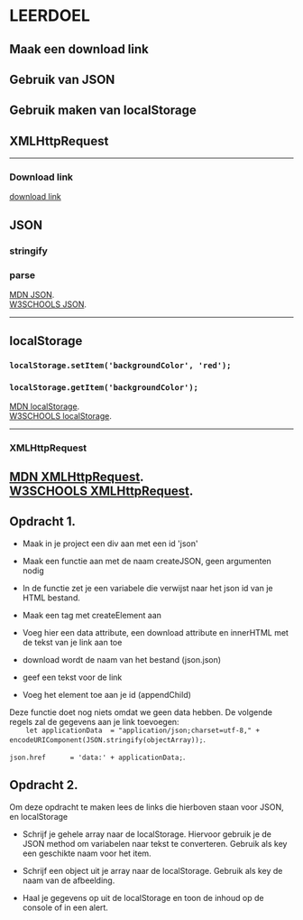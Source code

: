# LEERDOEL
## Maak een download link
## Gebruik van JSON
## Gebruik maken van localStorage
## XMLHttpRequest
---   


### Download link
[download link](https://www.w3schools.com/howto/howto_html_download_link.asp)

## JSON
### stringify
### parse
[MDN JSON](https://developer.mozilla.org/en-US/docs/Web/JavaScript/Reference/Global_Objects/JSON/stringify).  
 [W3SCHOOLS JSON](https://www.w3schools.com/js/js_json_stringify.asp).  
 
---   

## localStorage
### `localStorage.setItem('backgroundColor', 'red');`  
### `localStorage.getItem('backgroundColor');`
[MDN localStorage](https://developer.mozilla.org/en-US/docs/Web/API/Window/localStorage).  
[W3SCHOOLS localStorage](https://www.w3schools.com/html/html5_webstorage.asp).  

---   
### XMLHttpRequest
[MDN XMLHttpRequest](https://developer.mozilla.org/en-US/docs/Web/API/XMLHttpRequest/Using_XMLHttpRequest).  
[W3SCHOOLS XMLHttpRequest](https://www.w3schools.com/js/js_ajax_http.asp).  
---   


## Opdracht 1.
- Maak in je project een div aan met een id 'json'
- Maak een functie aan met de naam createJSON, geen argumenten nodig

- In de functie zet je een variabele die verwijst naar het json id van je HTML bestand.   
- Maak een <a> tag met createElement aan
- Voeg hier een data attribute, een download attribute en innerHTML met de tekst van je link aan toe
     
- download wordt de naam van het bestand (json.json)
- geef een tekst voor de link 
- Voeg het element toe aan je id (appendChild)
 
Deze functie doet nog niets omdat we geen data hebben. De volgende regels zal de gegevens aan je link toevoegen:    
`    let applicationData  = "application/json;charset=utf-8,"
        + encodeURIComponent(JSON.stringify(objectArray));`.    
        
`json.href      = 'data:' + applicationData;`.    


## Opdracht 2.
Om deze opdracht te maken lees de links die hierboven staan voor JSON, en localStorage
- Schrijf je gehele array naar de localStorage. Hiervoor gebruik je de JSON method om variabelen naar tekst te converteren. Gebruik als key een geschikte naam voor het item.
- Schrijf een object uit je array naar de localStorage. Gebruik als key de naam van de afbeelding.


- Haal je gegevens op uit de localStorage en toon de inhoud op de console of in een alert.


